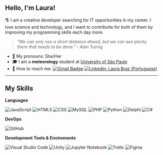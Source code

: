 ## Hello, I'm Laura!

:earth_americas: I am a creative developer searching for IT opportunities in my career. I love science and technology, and I want to contribuite for both of them by improving my programming skills each day more. 

> *"We can only see a short distance ahead, but we can see plenty there that needs to be done."* - Alan Turing

- :woman: My pronouns: She/Her
- :mortar_board: I am a **meteorology** student at <a href="https://www5.usp.br/english/institutional/">University of São Paulo</a>
- :email: How to reach me: 
[![Gmail Badge](https://img.shields.io/badge/-laurabraz1306@gmail.com-006bed?style=flat-square&logo=Gmail&logoColor=white&link=mailto:laurabraz1306@gmail.com)](mailto:laurabraz1306@gmail.com) [![Linkedin: Laura Braz (Portuguese)](https://img.shields.io/badge/-LAURABRAZ-blue?style=flat-square&logo=Linkedin&logoColor=white&link=https://www.linkedin.com/in/laura-braz-0b94291bb/)](https://www.linkedin.com/in/laura-braz-0b94291bb/)

---

<h2> My Skills </h2>

**Languages**

  ![JavaScript](https://img.shields.io/badge/-JavaScript-333333?style=flat&logo=javascript)
  ![HTML5](https://img.shields.io/badge/-HTML5-333333?style=flat&logo=HTML5)
  ![CSS](https://img.shields.io/badge/-CSS-333333?style=flat&logo=CSS3&logoColor=1572B6)
  ![MySQL](https://img.shields.io/badge/-MySQL-333333?style=flat&logo=PHP)
  ![PHP](https://img.shields.io/badge/-PHP-333333?style=flat&logo=mysql)
  ![Python](https://img.shields.io/badge/Python-3776AB?style=style=flat&logo=python&logoColor=white)
  ![Delphi](https://img.shields.io/badge/-Delphi-333333?style=flat&logo=delphi)
  ![C#](https://img.shields.io/badge/C%23-239120?style=style=flat&logo=c-sharp&logoColor=white)

**DevOps**

  ![GitHub](https://img.shields.io/badge/-GitHub-333333?style=flat&logo=github)

**Development Tools & Enviroments**

  ![Visual Studio Code](https://img.shields.io/badge/-Visual%20Studio%20Code-333333?style=flat&logo=visual-studio-code&logoColor=007ACC)
  ![Unity](https://img.shields.io/badge/Unity-100000?style=flat&logo=unity&logoColor=white)
  ![Jupyter Notebook](https://img.shields.io/badge/-Jupyter%20Notebook-333333?style=flat&logo=Jupyter)
  ![Trello](https://img.shields.io/badge/-Trello-333333?style=flat&logo=trello&logoColor=007ACC)
  ![Figma](https://img.shields.io/badge/-Figma-333333?style=flat&logo=figma&logoColor=007ACC)
  
<!--- <h2> Extra information </h2>

:paperclip: My resume: google drive link
[![Laura's GitHub stats](https://github-readme-stats.vercel.app/api?username=laurahtbraz&show_icons=true&theme=midnight-purple)](https://github.com/laurahtbraz) --->

